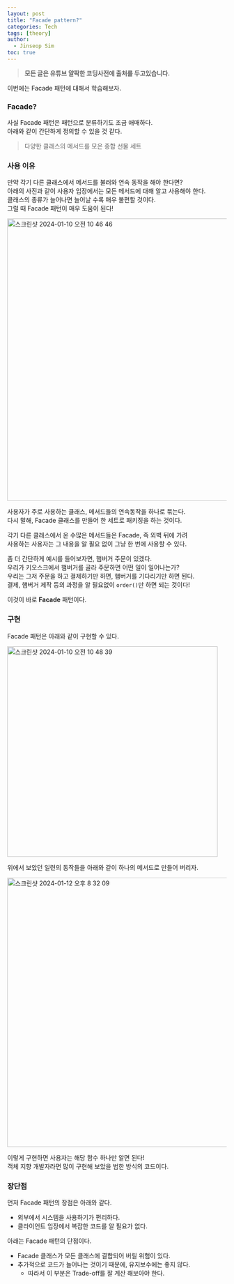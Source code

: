 ```yaml
---
layout: post
title: "Facade pattern?"
categories: Tech
tags: [theory]
author:
  - Jinseop Sim
toc: true
---
```

> __모든 글은 유튜브 얄팍한 코딩사전에 출처를 두고있습니다.__

이번에는 Facade 패턴에 대해서 학습해보자.  

### Facade?
사실 Facade 패턴은 패턴으로 분류하기도 조금 애매하다.  
아래와 같이 간단하게 정의할 수 있을 것 같다.  

> 다양한 클래스의 메서드를 모은 종합 선물 세트

### 사용 이유
만약 각기 다른 클래스에서 메서드를 불러와 연속 동작을 해야 한다면?  
아래의 사진과 같이 사용자 입장에서는 모든 메서드에 대해 알고 사용해야 한다.  
클래스의 종류가 늘어나면 늘어날 수록 매우 불편할 것이다.  
그럴 때 Facade 패턴이 매우 도움이 된다!  

<img width="648" alt="스크린샷 2024-01-10 오전 10 46 46" src="https://github.com/Jinseop-Sim/Jinseop-Sim.github.io/assets/71700079/010ae38e-ae05-4a6d-a590-5fd087712d65">  

사용자가 주로 사용하는 클래스, 메서드들의 연속동작을 하나로 묶는다.  
다시 말해, Facade 클래스를 만들어 한 세트로 패키징을 하는 것이다.  

각기 다른 클래스에서 온 수많은 메서드들은 Facade, 즉 외벽 뒤에 가려  
사용하는 사용자는 그 내용을 알 필요 없이 그냥 한 번에 사용할 수 있다.   

좀 더 간단하게 예시를 들어보자면, 햄버거 주문이 있겠다.  
우리가 키오스크에서 햄버거를 골라 주문하면 어떤 일이 일어나는가?  
우리는 그저 주문을 하고 결제하기만 하면, 햄버거를 기다리기만 하면 된다.  
결제, 햄버거 제작 등의 과정을 알 필요없이 ```order()```만 하면 되는 것이다!  

이것이 바로 __Facade__ 패턴이다.  

### 구현
Facade 패턴은 아래와 같이 구현할 수 있다.  

<img width="483" alt="스크린샷 2024-01-10 오전 10 48 39" src="https://github.com/Jinseop-Sim/Jinseop-Sim.github.io/assets/71700079/667d6593-bebc-449a-9acf-0c83139c9419">  

위에서 보았던 일련의 동작들을 아래와 같이 하나의 메서드로 만들어 버리자.  

<img width="618" alt="스크린샷 2024-01-12 오후 8 32 09" src="https://github.com/Jinseop-Sim/Jinseop-Sim.github.io/assets/71700079/ebcf9e0f-e83b-4f74-a2a3-0df07c66c02d">  

이렇게 구현하면 사용자는 해당 함수 하나만 알면 된다!  
객체 지향 개발자라면 많이 구현해 보았을 법한 방식의 코드이다.  

### 장단점
먼저 Facade 패턴의 장점은 아래와 같다.
- 외부에서 시스템을 사용하기가 편리하다.
- 클라이언트 입장에서 복잡한 코드를 알 필요가 없다.

아래는 Facade 패턴의 단점이다.
- Facade 클래스가 모든 클래스에 결합되어 버릴 위험이 있다.
- 추가적으로 코드가 늘어나는 것이기 때문에, 유지보수에는 좋지 않다.
  - 따라서 이 부분은 Trade-off를 잘 계산 해보아야 한다.
